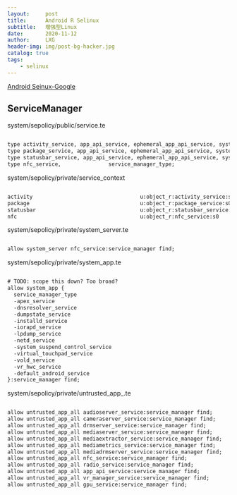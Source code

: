 ```yaml
---
layout:     post
title:      Android R Selinux
subtitle:   增强型Linux
date:       2020-11-12
author:     LXG
header-img: img/post-bg-hacker.jpg
catalog: true
tags:
    - selinux
---
```


[Android Seinux-Google](https://source.android.google.cn/security/selinux?hl=zh-cn)

## ServiceManager

system/sepolicy/public/service.te

```txt

type activity_service, app_api_service, ephemeral_app_api_service, system_server_service, service_manager_type;
type package_service, app_api_service, ephemeral_app_api_service, system_server_service, service_manager_type;
type statusbar_service, app_api_service, ephemeral_app_api_service, system_server_service, service_manager_type;
type nfc_service,               service_manager_type;


```

system/sepolicy/private/service_context

```txt

activity                                  u:object_r:activity_service:s0
package                                   u:object_r:package_service:s0
statusbar                                 u:object_r:statusbar_service:s0
nfc                                       u:object_r:nfc_service:s0

```

system/sepolicy/private/system_server.te

```txt

allow system_server nfc_service:service_manager find;

```

system/sepolicy/private/system_app.te

```txt

# TODO: scope this down? Too broad?
allow system_app {
  service_manager_type
  -apex_service
  -dnsresolver_service
  -dumpstate_service
  -installd_service
  -iorapd_service
  -lpdump_service
  -netd_service
  -system_suspend_control_service
  -virtual_touchpad_service
  -vold_service
  -vr_hwc_service
  -default_android_service
}:service_manager find;

```

system/sepolicy/private/untrusted_app_.te

```txt

allow untrusted_app_all audioserver_service:service_manager find;
allow untrusted_app_all cameraserver_service:service_manager find;
allow untrusted_app_all drmserver_service:service_manager find;
allow untrusted_app_all mediaserver_service:service_manager find;
allow untrusted_app_all mediaextractor_service:service_manager find;
allow untrusted_app_all mediametrics_service:service_manager find;
allow untrusted_app_all mediadrmserver_service:service_manager find;
allow untrusted_app_all nfc_service:service_manager find;
allow untrusted_app_all radio_service:service_manager find;
allow untrusted_app_all app_api_service:service_manager find;
allow untrusted_app_all vr_manager_service:service_manager find;
allow untrusted_app_all gpu_service:service_manager find;

```


